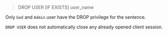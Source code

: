 >DROP USER [IF EXISTS] user_name

Only `God` and `Admin` user have the DROP privilege for the sentence. 

`DROP USER` does not automatically close any already opened client session.
